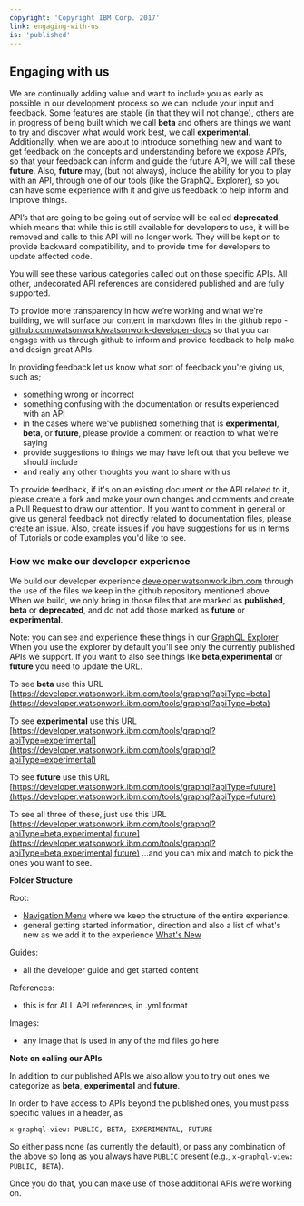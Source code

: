 ```yaml
---
copyright: 'Copyright IBM Corp. 2017'
link: engaging-with-us
is: 'published'
---
```


## Engaging with us

We are continually adding value and want to include you as early as possible in our development process so we can include 
your input and feedback. Some features are stable (in that they will not change), others are in progress of being built which we call **beta** 
and others are things we want to try and discover what would work best, we call **experimental**. Additionally, when we are about to 
introduce something new and want to get feedback on the concepts and understanding before we expose API’s, so that your 
feedback can inform and guide the future API, we will call these **future**. Also, **future** may, (but not always), include the ability for you to 
play with an API, through one of our tools (like the GraphQL Explorer), so you can have some experience with it and give us 
feedback to help inform and improve things.

API’s that are going to be going out of service will be called **deprecated**, which means that while this is still available 
for developers to use, it will be removed and calls to this API will no longer work. They will be kept on to provide backward 
compatibility, and to provide time for developers to update affected code.

You will see these various categories called out on those specific APIs. All other, undecorated API references are 
considered published and are fully supported. 

To provide more transparency in how we’re working and what we’re building, we will surface our content in markdown files in 
the github repo - [github.com/watsonwork/watsonwork-developer-docs](https://github.com/watsonwork/watsonwork-developer-docs) so that you can engage with us through github to inform 
and provide feedback to help make and design great APIs.

In providing feedback let us know what sort of feedback you're giving us, such as;

- something wrong or incorrect
- something confusing with the documentation or results experienced with an API
- in the cases where we've published something that is **experimental**, **beta**, or **future**, please provide a comment or reaction to what we're saying
- provide suggestions to things we may have left out that you believe we should include
- and really any other thoughts you want to share with us

To provide feedback, if it's on an existing document or the API related to it, please create a fork and make your own changes and comments and create a Pull Request to draw our attention. If you want to comment in general or give us general feedback not directly related to documentation files, please create an issue. Also, create issues if you have suggestions for us in terms of Tutorials or code examples you'd like to see. 

### How we make our developer experience

We build our developer experience [developer.watsonwork.ibm.com](https://developer.watsonwork.ibm.com) through the use of the files we 
keep in the github repository mentioned above. When we build, we only bring in those files that are marked as **published**, **beta** 
or **deprecated**, and do not add those marked as **future** or **experimental**.

Note: you can see and experience these things in our [GraphQL Explorer](https://developer.watsonwork.ibm.com/tools/graphql). When you use the explorer by default you'll see only the currently published APIs we support. If you want to also see things like **beta**,**experimental** or **future** you need to update the URL.

To see **beta** use this URL [https://developer.watsonwork.ibm.com/tools/graphql?apiType=beta](https://developer.watsonwork.ibm.com/tools/graphql?apiType=beta)

To see **experimental** use this URL [https://developer.watsonwork.ibm.com/tools/graphql?apiType=experimental](https://developer.watsonwork.ibm.com/tools/graphql?apiType=experimental)

To see **future** use this URL [https://developer.watsonwork.ibm.com/tools/graphql?apiType=future](https://developer.watsonwork.ibm.com/tools/graphql?apiType=future)

To see all three of these, just use this URL [https://developer.watsonwork.ibm.com/tools/graphql?apiType=beta,experimental,future](https://developer.watsonwork.ibm.com/tools/graphql?apiType=beta,experimental,future) ...and you can mix and match to pick the ones you want to see. 



**Folder Structure**

Root: 
- [Navigation Menu](https://github.com/watsonwork/watsonwork-developer-docs/blob/master/NavigationMenu.md) where we keep the structure of the entire experience.
- general getting started information, direction and also a list of what's new as we add it to the experience [What's New](https://github.com/watsonwork/watsonwork-developer-docs/blob/master/Whats_New.md)

Guides:
- all the developer guide and get started content

References:
- this is for ALL API references, in .yml format

Images:
- any image that is used in any of the md files go here

**Note on calling our APIs**

In addition to our published APIs we also allow you to try out ones we categorize as **beta**, **experimental** and **future**. 

In order to have access to APIs beyond the published ones, you must pass specific values in a header, as

```
x-graphql-view: PUBLIC, BETA, EXPERIMENTAL, FUTURE
```

So either pass none (as currently the default), or pass any combination of the above so long as you always have `PUBLIC` present (e.g., `x-graphql-view: PUBLIC, BETA`). 

Once you do that, you can make use of those additional APIs we’re working on.

